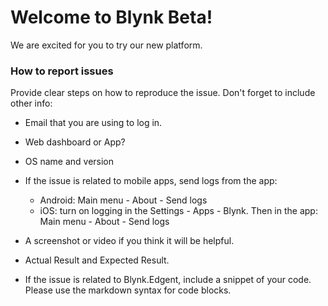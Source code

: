 # Welcome to Blynk Beta!

We are excited for you to try our new platform. 


### How to report issues

Provide clear steps on how to reproduce the issue. Don't forget to include other info: 
- Email that you are using to log in.
- Web dashboard or App?
- OS name and version
- If the issue is related to mobile apps, send logs from the app: 

  - Android: Main menu - About - Send logs
  - iOS: turn on logging in the Settings - Apps - Blynk. Then in the app: Main menu - About - Send logs

- A screenshot or video if you think it will be helpful.
- Actual Result and Expected Result.
- If the issue is related to Blynk.Edgent, include a snippet of your code. Please use the markdown syntax for code blocks.
